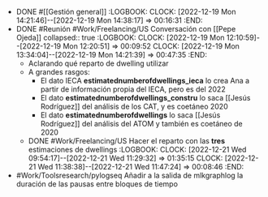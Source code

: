 - DONE #[[Gestión general]]
  :LOGBOOK:
  CLOCK: [2022-12-19 Mon 14:21:46]--[2022-12-19 Mon 14:38:17] =>  00:16:31
  :END:
- DONE #Reunión #Work/Freelancing/US Conversación con [[Pepe Ojeda]]
  collapsed:: true
  :LOGBOOK:
  CLOCK: [2022-12-19 Mon 12:10:59]--[2022-12-19 Mon 12:20:51] =>  00:09:52
  CLOCK: [2022-12-19 Mon 13:34:04]--[2022-12-19 Mon 14:21:39] =>  00:47:35
  :END:
  - Aclarando qué reparto de dwelling utilizar
  - A grandes rasgos:
    - El dato IECA **estimatednumberofdwellings_ieca** lo crea Ana a partir de información propia del IECA, pero es del 2022
    - El dato **estimatednumberofdwellings_constru** lo saca [[Jesús Rodríguez]] del análisis de los CAT, y es coetáneo 2020
    - El dato **estimatednumberofdwellings** lo saca [[Jesús Rodríguez]] del análisis del ATOM y también es coetáneo de 2020
  - DONE #Work/Freelancing/US Hacer el reparto con las **tres** estimaciones de dwellings
    :LOGBOOK:
    CLOCK: [2022-12-21 Wed 09:54:17]--[2022-12-21 Wed 11:29:32] =>  01:35:15
    CLOCK: [2022-12-21 Wed 11:38:38]--[2022-12-21 Wed 11:47:24] =>  00:08:46
    :END:
- #Work/Toolsresearch/pylogseq Añadir a la salida de mlkgraphlog la duración de las pausas entre bloques de tiempo